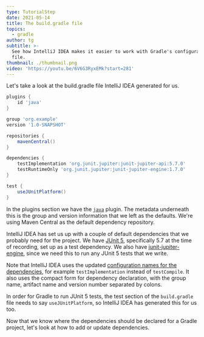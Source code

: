 ```yaml
---
type: TutorialStep
date: 2021-05-14
title: The build.gradle file
topics:
  - gradle
author: tg
subtitle: >-
  See how IntelliJ IDEA makes it easier to work with Gradle's configuration
  file.
thumbnail: ./thumbnail.png
video: 'https://youtu.be/6V6G3RyxEMk?start=281'
---
```


Let's take a look at the build.gradle file IntelliJ IDEA generated for us.

```groovy
plugins {
    id 'java'
}

group 'org.example'
version '1.0-SNAPSHOT'

repositories {
    mavenCentral()
}

dependencies {
    testImplementation 'org.junit.jupiter:junit-jupiter-api:5.7.0'
    testRuntimeOnly 'org.junit.jupiter:junit-jupiter-engine:1.7.0'
}

test {
    useJUnitPlatform()
}
```

In the plugins section we have the [`java`](https://docs.gradle.org/current/userguide/java_plugin.html) plugin. The metadata underneath this is the group and version information that we left as the defaults. We're using Maven Central as the default dependency repository.

IntelliJ IDEA has set us up with a couple of default dependencies that we probably need for the project. We have [JUnit 5](https://junit.org/junit5/docs/current/user-guide/), specifically 5.7 at the time of recording, set up as a test dependency. We also have [junit-jupiter-engine](https://mvnrepository.com/artifact/org.junit.jupiter/junit-jupiter-engine), since we need this to run any JUnit 5 tests that we write.

Note that IntelliJ IDEA uses the updated [configuration names for the dependencies](https://docs.gradle.org/current/userguide/declaring_dependencies.html), for example `testImplementation` instead of `testCompile`. It also uses the compact form for dependency declaration, with the group name, artifact name and version number separated by colons.

In order for Gradle to run JUnit 5 tests, the test section of the `build.gradle` file needs to say `useJUnitPlatform`, so IntelliJ IDEA has generated this for us too.

Now that we know where the dependencies should be declared for a Gradle project, let's look at how to add or update dependencies.
